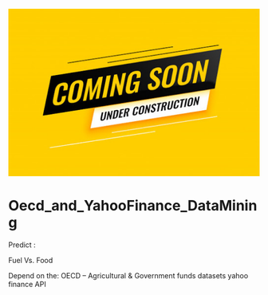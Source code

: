 
![Image](https://github.com/lirankris/Fuel_Vs._Food_ML-PROJECT/blob/main/Pic/Under%20Construction.jpg)

# Oecd_and_YahooFinance_DataMining

Predict :

Fuel Vs. Food

Depend on the:
OECD – Agricultural & Government funds datasets
yahoo finance API

